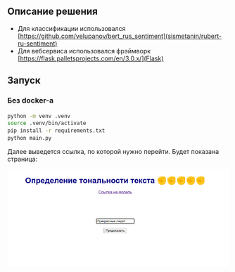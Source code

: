 ## Описание решения

 - Для классификации использовался [https://github.com/velupanov/bert_rus_sentiment](sismetanin/rubert-ru-sentiment)
 - Для вебсервиса использовался фрэймворк [https://flask.palletsprojects.com/en/3.0.x/](Flask)

## Запуск

### Без docker-а

```bash
python -m venv .venv
source .venv/bin/activate
pip install -r requirements.txt
python main.py
```

Далее выведется ссылка, по которой нужно перейти. Будет показана страница:

![alt text](./assets/1.png)
